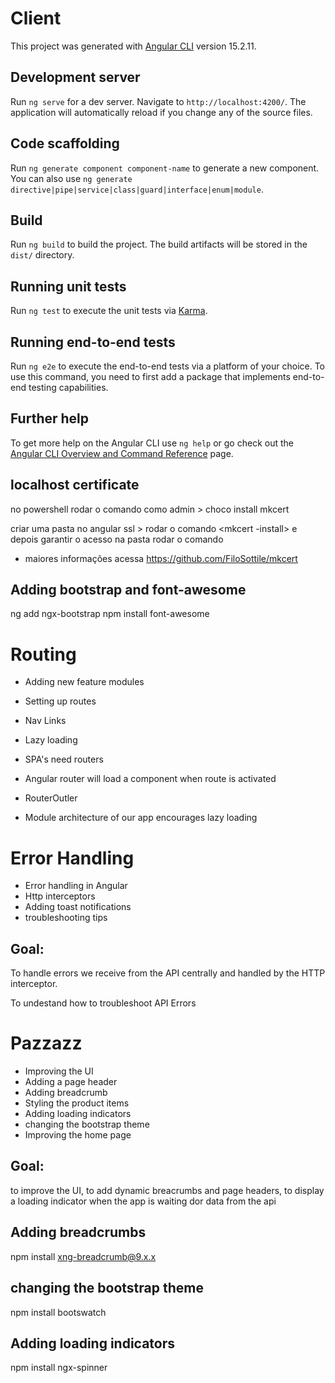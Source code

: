 # Client

This project was generated with [Angular CLI](https://github.com/angular/angular-cli) version 15.2.11.

## Development server

Run `ng serve` for a dev server. Navigate to `http://localhost:4200/`. The application will automatically reload if you change any of the source files.

## Code scaffolding

Run `ng generate component component-name` to generate a new component. You can also use `ng generate directive|pipe|service|class|guard|interface|enum|module`.

## Build

Run `ng build` to build the project. The build artifacts will be stored in the `dist/` directory.

## Running unit tests

Run `ng test` to execute the unit tests via [Karma](https://karma-runner.github.io).

## Running end-to-end tests

Run `ng e2e` to execute the end-to-end tests via a platform of your choice. To use this command, you need to first add a package that implements end-to-end testing capabilities.

## Further help

To get more help on the Angular CLI use `ng help` or go check out the [Angular CLI Overview and Command Reference](https://angular.io/cli) page.

## localhost certificate 
no powershell rodar o comando como admin > choco install mkcert

criar uma pasta no angular ssl > rodar o comando  <mkcert -install> e depois garantir o acesso na pasta rodar o comando <mkcert localhost>
- maiores informações acessa https://github.com/FiloSottile/mkcert


## Adding bootstrap and font-awesome

ng add ngx-bootstrap
npm install font-awesome


# Routing

 - Adding new feature modules
 - Setting up routes
 - Nav Links
 - Lazy loading 

 - SPA's need routers
 - Angular router will load a component when route is activated
 - RouterOutler
 - Module architecture of our app encourages lazy loading

# Error Handling

  - Error handling in Angular
  - Http interceptors
  - Adding toast notifications
  - troubleshooting tips

  ## Goal:
   To handle errors we receive from the API centrally and handled by the HTTP interceptor.

   To undestand how to troubleshoot API Errors

# Pazzazz
 - Improving the UI
 - Adding a page header
 - Adding breadcrumb 
 - Styling the product items
 - Adding loading indicators 
 - changing the bootstrap theme
 - Improving the home page

 ## Goal:
 to improve the UI, to add dynamic breacrumbs and page headers, to display a loading indicator when the app is waiting dor data from the api
   


  ## Adding breadcrumbs
  npm install xng-breadcrumb@9.x.x


  ## changing the bootstrap theme
  npm install bootswatch


  ## Adding loading indicators 
  npm install ngx-spinner
